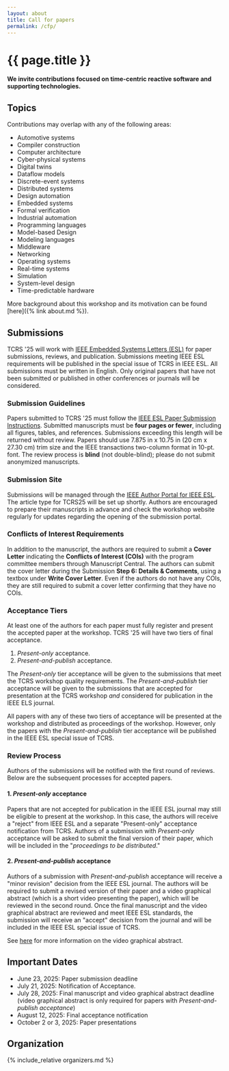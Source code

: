 ```yaml
---
layout: about
title: Call for papers
permalink: /cfp/
---
```


# {{ page.title }}

**We invite contributions focused on time-centric reactive software and supporting technologies.**
## Topics
Contributions may overlap with any of the following areas:

- Automotive systems
- Compiler construction
- Computer architecture
- Cyber-physical systems
- Digital twins
- Dataflow models
- Discrete-event systems
- Distributed systems
- Design automation
- Embedded systems
- Formal verification
- Industrial automation
- Programming languages
- Model-based Design
- Modeling languages
- Middleware
- Networking
- Operating systems
- Real-time systems
- Simulation
- System-level design
- Time-predictable hardware

More background about this workshop and its motivation can be found [here]({% link about.md %}).

## Submissions
TCRS '25 will work with [IEEE Embedded Systems Letters (ESL)](https://ieee-ceda.org/publication/esl) for paper submissions, reviews, and publication.
Submissions meeting IEEE ESL requirements will be published in the special issue of TCRS in IEEE ESL.
All submissions must be written in English. 
Only original papers that have not been submitted or published in other conferences or journals will be considered.

### Submission Guidelines
Papers submitted to TCRS '25 must follow the [IEEE ESL Paper Submission Instructions](https://ieee-ceda.org/publication/esl/esl-paper-submission).
Submitted manuscripts must be **four pages or fewer**, including all figures, tables, and references.
Submissions exceeding this length will be returned without review. Papers should use 7.875 in x 10.75 in (20 cm x 27.30 cm) trim size and the IEEE transactions two-column format in 10-pt. font.
The review process is **blind** (not double-blind);
please do not submit anonymized manuscripts.

### Submission Site
<!--Please submit your paper at the [Manuscript Central Submission Site](https://mc.manuscriptcentral.com/les-ieee).
Click on "**Author**," create a new manuscript, and select "**Type**" as "**SI:TCRS25**".-->
Submissions will be managed through the [IEEE Author Portal for IEEE ESL](https://ieee.atyponrex.com/journal/les-ieee). The article type for TCRS25 will be set up shortly. Authors are encouraged to prepare their manuscripts in advance and check the workshop website regularly for updates regarding the opening of the submission portal.

### Conflicts of Interest Requirements
In addition to the manuscript, the authors are required to submit a **Cover Letter** indicating the **Conflicts of Interest (COIs)** with the program committee members through Manuscript Central.
The authors can submit the cover letter during the Submission **Step 6: Details & Comments**, using a textbox under **Write Cover Letter**.
Even if the authors do not have any COIs, they are still required to submit a cover letter confirming that they have no COIs.

### Acceptance Tiers
At least one of the authors for each paper must fully register and present the accepted paper at the workshop.
TCRS '25 will have two tiers of final acceptance.

1. *Present-only* acceptance.
2. *Present-and-publish* acceptance.

The *Present-only* tier acceptance will be given to the submissions that meet the TCRS workshop quality requirements.
The *Present-and-publish* tier acceptance will be given to the submissions that are accepted for presentation at the TCRS workshop _and_ considered for publication in the IEEE ELS journal.

All papers with any of these two tiers of acceptance will be presented at the workshop and distributed as proceedings of the workshop.
However, only the papers with the *Present-and-publish* tier acceptance will be published in the IEEE ESL special issue of TCRS.

### Review Process
Authors of the submissions will be notified with the first round of reviews.
Below are the subsequent processes for accepted papers.

#### 1. *Present-only* acceptance
Papers that are not accepted for publication in the IEEE ESL journal may still be eligible to present at the workshop.
In this case, the authors will receive a "reject" from IEEE ESL and a separate "Present-only" acceptance notification from TCRS.
Authors of a submission with *Present-only* acceptance will be asked to submit the final version of their paper, which will be included in the "*proceedings to be distributed*."

#### 2. *Present-and-publish* acceptance
Authors of a submission with *Present-and-publish* acceptance will receive a "minor revision" decision from the IEEE ESL journal.
The authors will be required to submit a revised version of their paper and a video graphical abstract (which is a short video presenting the paper), which will be reviewed in the second round.
Once the final manuscript and the video graphical abstract are reviewed and meet IEEE ESL standards, the submission will receive an "accept" decision from the journal and will be included in the IEEE ESL special issue of TCRS.

See [here](https://ieee-ceda.org/publication/esl/esl-paper-submission) for more information on the video graphical abstract.

## Important Dates
- June 23, 2025: Paper submission deadline
- July 21, 2025: Notification of Acceptance.
- July 28, 2025: Final manuscript and video graphical abstract deadline (video graphical abstract is only required for papers with *Present-and-publish acceptance*)
- August 12, 2025: Final acceptance notification
- October 2 or 3, 2025: Paper presentations

## Organization
{% include_relative organizers.md %}
